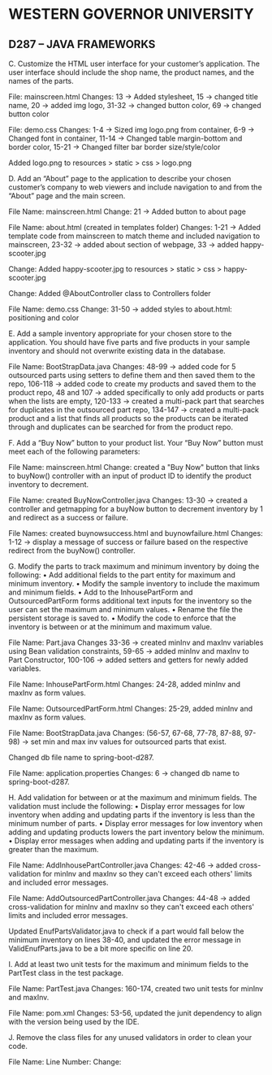 
# WESTERN GOVERNOR UNIVERSITY 
## D287 – JAVA FRAMEWORKS


C.  Customize the HTML user interface for your customer’s application. The user interface should include the shop name, the product names, and the names of the parts.

File: mainscreen.html
Changes: 13 -> Added stylesheet, 15 -> changed title name, 20 -> added img logo, 31-32 -> changed button color, 69 -> changed button color

File: demo.css
Changes: 1-4 -> Sized img logo.png from container, 6-9 -> Changed font in container, 11-14 -> Changed table margin-bottom and border color, 15-21 -> Changed filter bar border size/style/color

Added logo.png to resources > static > css > logo.png



D.  Add an “About” page to the application to describe your chosen customer’s company to web viewers and include navigation to and from the “About” page and the main screen.

File Name: mainscreen.html
Change: 21 -> Added button to about page

File Name: about.html (created in templates folder)
Changes: 1-21 -> Added template code from mainscreen to match theme and included navigation to mainscreen, 23-32 -> added about section of webpage, 33 -> added happy-scooter.jpg

Change: Added happy-scooter.jpg to resources > static > css > happy-scooter.jpg

Change: Added @AboutController class to Controllers folder

File Name: demo.css 
Change: 31-50 -> added styles to about.html: positioning and color



E.  Add a sample inventory appropriate for your chosen store to the application. You should have five parts and five products in your sample inventory and should not overwrite existing data in the database.

File Name: BootStrapData.java
Changes: 48-99 -> added code for 5 outsourced parts using setters to define them and then saved them to the repo, 106-118 -> added code to create my products and saved them to the product repo, 48 and 107 -> added specifically to only add products or parts when the lists are empty,  120-133 -> created a multi-pack part that searches for duplicates in the outsourced part repo, 134-147 -> created a multi-pack product and a list that finds all products so the products can be iterated through and duplicates can be searched for from the product repo. 



F.  Add a “Buy Now” button to your product list. Your “Buy Now” button must meet each of the following parameters:

File Name: mainscreen.html 
Change: created a "Buy Now" button that links to buyNow() controller with an input of product ID to identify the product inventory to decrement.

File Name: created BuyNowController.java
Changes: 13-30 -> created a controller and getmapping for a buyNow button to decrement inventory by 1 and redirect as a success or failure. 

File Names: created buynowsuccess.html and buynowfailure.html
Changes: 1-12 -> display a message of success or failure based on the respective redirect from the buyNow() controller.



G.  Modify the parts to track maximum and minimum inventory by doing the following:
•  Add additional fields to the part entity for maximum and minimum inventory.
•  Modify the sample inventory to include the maximum and minimum fields.
•  Add to the InhousePartForm and OutsourcedPartForm forms additional text inputs for the inventory so the user can set the maximum and minimum values.
•  Rename the file the persistent storage is saved to.
•  Modify the code to enforce that the inventory is between or at the minimum and maximum value.

File Name: Part.java
Changes 33-36 -> created minInv and maxInv variables using Bean validation constraints, 59-65 -> added minInv and maxInv to Part Constructor, 100-106 -> added setters and getters for newly added variables. 


File Name: InhousePartForm.html 
Changes: 24-28, added minInv and maxInv as form values.

File Name: OutsourcedPartForm.html 
Changes: 25-29, added minInv and maxInv as form values.

File Name: BootStrapData.java
Changes: (56-57, 67-68, 77-78, 87-88, 97-98) -> set min and max inv values for outsourced parts that exist.

Changed db file name to spring-boot-d287.

File Name: application.properties 
Changes: 6 -> changed db name to spring-boot-d287.


H.  Add validation for between or at the maximum and minimum fields. The validation must include the following:
•  Display error messages for low inventory when adding and updating parts if the inventory is less than the minimum number of parts.
•  Display error messages for low inventory when adding and updating products lowers the part inventory below the minimum.
•  Display error messages when adding and updating parts if the inventory is greater than the maximum.

File Name: AddInhousePartController.java
Changes: 42-46 -> added cross-validation for minInv and maxInv so they can't exceed each others' limits and included error messages.

File Name: AddOutsourcedPartController.java
Changes: 44-48 -> added cross-validation for minInv and maxInv so they can't exceed each others' limits and included error messages.

Updated EnufPartsValidator.java to check if a part would fall below the minimum inventory on lines 38-40, and updated the error message in ValidEnufParts.java to be a bit more specific on line 20.


I.  Add at least two unit tests for the maximum and minimum fields to the PartTest class in the test package.

File Name: PartTest.java
Changes: 160-174, created two unit tests for minInv and maxInv. 

File Name: pom.xml
Changes: 53-56, updated the junit dependency to align with the version being used by the IDE.



J.  Remove the class files for any unused validators in order to clean your code.

File Name:
Line Number:
Change:

